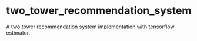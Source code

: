 # two_tower_recommendation_system
A two tower recommendation system  implementation with tensorflow estimator.
